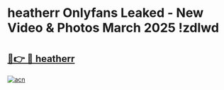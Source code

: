 # heatherr Onlyfans Leaked - New Video & Photos March 2025 !zdlwd

# <h2><a href="https://6ufz9c.iuczelnia.edu.pl?title=heatherr&ref=zdlwd">🔗👉 🔴 heatherr</a></h2>

[![acn](https://github.com/user-attachments/assets/0f9c940e-d8b0-45ae-aac7-cd30a18b3e1c)](https://6ufz9c.iuczelnia.edu.pl?title=heatherr&ref=zdlwd)

